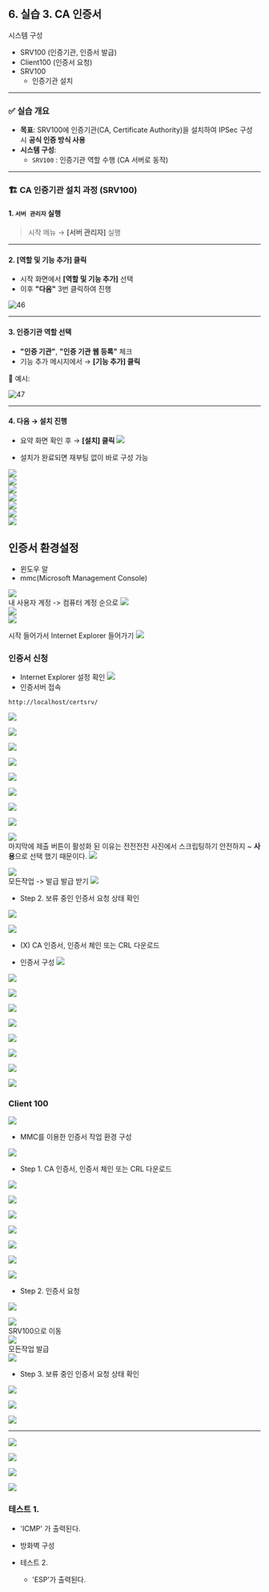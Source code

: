 ## 6. 실습 3. CA 인증서

시스템 구성
- SRV100 (인증기관, 인증서 발급)
- Client100 (인증서 요청)
- SRV100
    - 인증기관 설치
---

### ✅ 실습 개요

- **목표**: SRV100에 인증기관(CA, Certificate Authority)을 설치하여 IPSec 구성 시 **공식 인증 방식 사용**
- **시스템 구성**:  
  - `SRV100` : 인증기관 역할 수행 (CA 서버로 동작)

---

### 🏗️ CA 인증기관 설치 과정 (SRV100)

#### 1. `서버 관리자` 실행

> 시작 메뉴 → **[서버 관리자]** 실행

---

#### 2. [역할 및 기능 추가] 클릭

- 시작 화면에서 **[역할 및 기능 추가]** 선택
- 이후 **"다음"** 3번 클릭하여 진행

![46](./img/IPSec.img/46.png)<br>

---

#### 3. 인증기관 역할 선택

- **"인증 기관"**, **"인증 기관 웹 등록"** 체크
- 기능 추가 메시지에서 → **[기능 추가] 클릭**

📸 예시:

![47](./img/IPSec.img/47.png)<br>

---

#### 4. 다음 → 설치 진행

- 요약 화면 확인 후 → **[설치] 클릭**
![](./img/IPSec.img/48.png)<br>

- 설치가 완료되면 재부팅 없이 바로 구성 가능

![](./img/IPSec.img/49.png)<br>
![](./img/IPSec.img/50.png)<br>
![](./img/IPSec.img/51.png)<br>
![](./img/IPSec.img/52.png)<br>
![](./img/IPSec.img/53.png)<br>
![](./img/IPSec.img/54.png)<br>
![](./img/IPSec.img/55.png)<br>

## 인증서 환경설정
- 윈도우 알
- mmc(Microsoft Management Console)

![](./img/IPSec.img/56.png)<br>
내 사용자 계정 -> 컴퓨터 계정 순으로
![](./img/IPSec.img/58.png)<br>
![](./img/IPSec.img/57.png)<br>
![](./img/IPSec.img/59.png)<br>

시작 들어가서 Internet Explorer 들어가기
![](./img/IPSec.img/60.png)<br>

### 인증서 신청 <br>

- Internet Explorer 설정
확인
![](./img/IPSec.img/61.png)<br>
- 인증서버 접속
```
http://localhost/certsrv/
```
![](./img/IPSec.img/63.png)<br>

![](./img/IPSec.img/64.png)<br>

![](./img/IPSec.img/65.png)<br>

![](./img/IPSec.img/66.png)<br>

![](./img/IPSec.img/67.png)<br>

![](./img/IPSec.img/68.png)<br>

![](./img/IPSec.img/69.png)<br>

![](./img/IPSec.img/70.png)<br>

![](./img/IPSec.img/71.png)<br>
마지막에 제출 버튼이 활성화 된 이유는 전전전전 사진에서 스크립팅하기 안전하지 ~ **사용**으로 선택 했기 때문이다.
![](./img/IPSec.img/72.png)<br>

![](./img/IPSec.img/73.png)<br>
모든작업 -> 발급 발급 받기
![](./img/IPSec.img/74.png)<br>


- Step 2. 보류 중인 인증서 요청 상태 확인

![](./img/IPSec.img/75.png)<br>

![](./img/IPSec.img/76.png)<br>

- (X) CA 인증서, 인증서 체인 또는 CRL 다운로드

- 인증서 구성 
![](./img/IPSec.img/77.png)<br>

![](./img/IPSec.img/78.png)<br>

![](./img/IPSec.img/79.png)<br>

![](./img/IPSec.img/80.png)<br>

![](./img/IPSec.img/81.png)<br>

![](./img/IPSec.img/82.png)<br>

![](./img/IPSec.img/83.png)<br>

![](./img/IPSec.img/84.png)<br>

![](./img/IPSec.img/85.png)<br>

### Client 100
![](./img/IPSec.img/62.png)<br>
- MMC를 이용한 인증서 작업 환경 구성

![](./img/IPSec.img/86.png)<br>

- Step 1. CA 인증서, 인증서 체인 또는 CRL 다운로드

![](./img/IPSec.img/87.png)<br>

![](./img/IPSec.img/88.png)<br>

![](./img/IPSec.img/89.png)<br>

![](./img/IPSec.img/90.png)<br>

![](./img/IPSec.img/91.png)<br>

![](./img/IPSec.img/92.png)<br>

![](./img/IPSec.img/93.png)<br>

- Step 2. 인증서 요청

![](./img/IPSec.img/94.png)<br>

![](./img/IPSec.img/95.png)<br>
SRV100으로 이동<br>
![](./img/IPSec.img/96.png)<br>
모든작업 발급<br>
![](./img/IPSec.img/97.png)<br>

- Step 3. 보류 중인 인증서 요청 상태 확인

![](./img/IPSec.img/98.png)<br>

![](./img/IPSec.img/99.png)<br>

![](./img/IPSec.img/100.png)<br>

---

![](./img/IPSec.img/101.png)<br>

![](./img/IPSec.img/102.png)<br>

![](./img/IPSec.img/103.png)<br>

![](./img/IPSec.img/104.png)<br>

### 테스트 1.
- 'ICMP' 가 출력된다.

- 방화벽 구성

- 테스트 2.
  - 'ESP'가 출력된다.